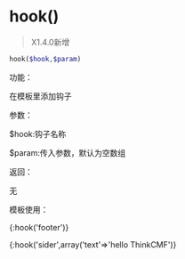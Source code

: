 # hook()


> X1.4.0新增

```php
hook($hook,$param)
```
功能：

在模板里添加钩子



参数：

$hook:钩子名称

$param:传入参数，默认为空数组



返回：

无

模板使用：

{:hook('footer')}

{:hook('sider',array('text'=>'hello ThinkCMF')}